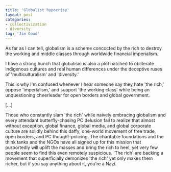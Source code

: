 ```yaml
---
title: 'Globalist hypocrisy'
layout: post
categories:
- collectivization
- diversity
tag: 'Jim Goad'
---
```


As far as I can tell, globalism is a scheme concocted by the rich to destroy the working and middle classes through worldwide financial imperialism.  
  
I have a strong hunch that globalism is also a plot hatched to obliterate indigenous cultures and real human differences under the deceptive ruses of 'multiculturalism' and 'diversity.'

This is why I'm confused whenever I hear someone say they hate 'the rich,' oppose 'imperialism,' and support 'the working class' while being an unquestioning cheerleader for open borders and global government.

\[...\]

Those who constantly slam 'the rich' while naively embracing globalism and every attendant butterfly-chasing PC delusion fail to realize that almost without exception, global finance, global media, and global corporate culture are solidly behind this daffy, one-world movement of free trade, open borders, and PC thought-policing. The charitable foundations and the think tanks and the NGOs have all signed up for this mission that purportedly will uplift the masses and bring the rich to heel, yet very few people seem to find this even remotely suspicious. 'The rich' are backing a movement that superficially demonizes 'the rich' yet only makes them richer, but if you say anything about it, you're a Nazi.